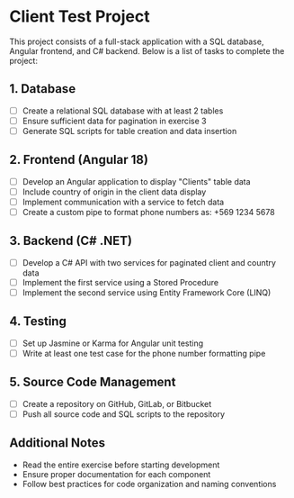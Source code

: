 # Client Test Project

This project consists of a full-stack application with a SQL database, Angular frontend, and C# backend. Below is a list of tasks to complete the project:

## 1. Database

- [ ] Create a relational SQL database with at least 2 tables
- [ ] Ensure sufficient data for pagination in exercise 3
- [ ] Generate SQL scripts for table creation and data insertion

## 2. Frontend (Angular 18)

- [ ] Develop an Angular application to display "Clients" table data
- [ ] Include country of origin in the client data display
- [ ] Implement communication with a service to fetch data
- [ ] Create a custom pipe to format phone numbers as: +569 1234 5678

## 3. Backend (C# .NET)

- [ ] Develop a C# API with two services for paginated client and country data
- [ ] Implement the first service using a Stored Procedure
- [ ] Implement the second service using Entity Framework Core (LINQ)

## 4. Testing

- [ ] Set up Jasmine or Karma for Angular unit testing
- [ ] Write at least one test case for the phone number formatting pipe

## 5. Source Code Management

- [ ] Create a repository on GitHub, GitLab, or Bitbucket
- [ ] Push all source code and SQL scripts to the repository

## Additional Notes

- Read the entire exercise before starting development
- Ensure proper documentation for each component
- Follow best practices for code organization and naming conventions